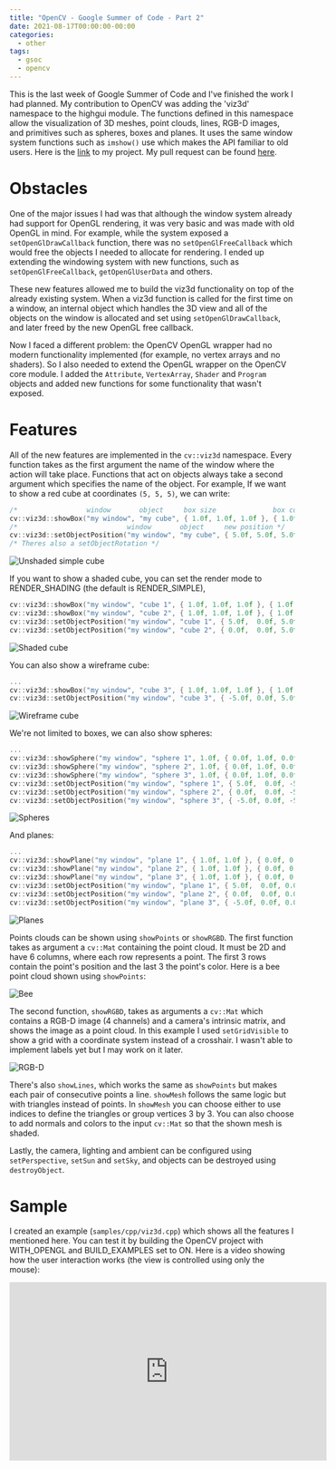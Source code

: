 ```yaml
---
title: "OpenCV - Google Summer of Code - Part 2"
date: 2021-08-17T00:00:00-00:00
categories:
  - other
tags:
  - gsoc
  - opencv
---
```


This is the last week of Google Summer of Code and I've finished the work I had
planned. My contribution to OpenCV was adding the 'viz3d' namespace to the
highgui module. The functions defined in this namespace allow the visualization
of 3D meshes, point clouds, lines, RGB-D images, and primitives such as
spheres, boxes and planes. It uses the same window system functions such as
`imshow()` use which makes the API familiar to old users. Here is the
[link](https://summerofcode.withgoogle.com/projects/#6722744298766336)
to my project.  My pull request can be found [here](https://github.com/opencv/opencv/pull/20371).

# Obstacles

One of the major issues I had was that although the window system already had
support for OpenGL rendering, it was very basic and was made with old OpenGL
in mind. For example, while the system exposed a `setOpenGlDrawCallback`
function, there was no `setOpenGlFreeCallback` which would free the objects I
needed to allocate for rendering. I ended up extending the windowing system
with new functions, such as `setOpenGlFreeCallback`, `getOpenGlUserData` and
others.

These new features allowed me to build the viz3d functionality on top of the
already existing system. When a viz3d function is called for the first time on
a window, an internal object which handles the 3D view and all of the objects
on the window is allocated and set using `setOpenGlDrawCallback`, and later
freed by the new OpenGL free callback.

Now I faced a different problem: the OpenCV OpenGL wrapper had no modern
functionality implemented (for example, no vertex arrays and no shaders). So I
also needed to extend the OpenGL wrapper on the OpenCV core module. I added
the `Attribute`, `VertexArray`, `Shader` and `Program` objects and added new
functions for some functionality that wasn't exposed.

# Features

All of the new features are implemented in the `cv::viz3d` namespace. Every
function takes as the first argument the name of the window where the action
will take place. Functions that act on objects always take a second argument
which specifies the name of the object. For example, If we want to show a red
cube at coordinates `(5, 5, 5)`, we can write:

```cpp
/*                 window       object     box size              box color */
cv::viz3d::showBox("my window", "my cube", { 1.0f, 1.0f, 1.0f }, { 1.0f, 0.0f, 0.0f });
/*                           window       object     new position */
cv::viz3d::setObjectPosition("my window", "my cube", { 5.0f, 5.0f, 5.0f });
/* Theres also a setObjectRotation */
```

![Unshaded simple cube](/assets/images/posts/2021-06-17/cube-1.png "Unshaded simple cube")

If you want to show a shaded cube, you can set the render mode to
RENDER_SHADING (the default is RENDER_SIMPLE),

```cpp
cv::viz3d::showBox("my window", "cube 1", { 1.0f, 1.0f, 1.0f }, { 1.0f, 0.0f, 0.0f });
cv::viz3d::showBox("my window", "cube 2", { 1.0f, 1.0f, 1.0f }, { 1.0f, 0.0f, 0.0f }, cv::viz3d::RENDER_SHADING);
cv::viz3d::setObjectPosition("my window", "cube 1", { 5.0f,  0.0f, 5.0f });
cv::viz3d::setObjectPosition("my window", "cube 2", { 0.0f,  0.0f, 5.0f });
```

![Shaded cube](/assets/images/posts/2021-06-17/cube-2.png "Shaded cube")

You can also show a wireframe cube:

```cpp
...
cv::viz3d::showBox("my window", "cube 3", { 1.0f, 1.0f, 1.0f }, { 1.0f, 0.0f, 0.0f }, cv::viz3d::RENDER_WIREFRAME);
cv::viz3d::setObjectPosition("my window", "cube 3", { -5.0f, 0.0f, 5.0f });
```

![Wireframe cube](/assets/images/posts/2021-06-17/cube-3.png "Wireframe cube")

We're not limited to boxes, we can also show spheres:

```cpp
...
cv::viz3d::showSphere("my window", "sphere 1", 1.0f, { 0.0f, 1.0f, 0.0f });
cv::viz3d::showSphere("my window", "sphere 2", 1.0f, { 0.0f, 1.0f, 0.0f }, cv::viz3d::RENDER_SHADING);
cv::viz3d::showSphere("my window", "sphere 3", 1.0f, { 0.0f, 1.0f, 0.0f }, cv::viz3d::RENDER_WIREFRAME);
cv::viz3d::setObjectPosition("my window", "sphere 1", { 5.0f,  0.0f, -5.0f });
cv::viz3d::setObjectPosition("my window", "sphere 2", { 0.0f,  0.0f, -5.0f });
cv::viz3d::setObjectPosition("my window", "sphere 3", { -5.0f, 0.0f, -5.0f });
```

![Spheres](/assets/images/posts/2021-06-17/spheres.png "Spheres")

And planes:

```cpp
...
cv::viz3d::showPlane("my window", "plane 1", { 1.0f, 1.0f }, { 0.0f, 0.0f, 1.0f });
cv::viz3d::showPlane("my window", "plane 2", { 1.0f, 1.0f }, { 0.0f, 0.0f, 1.0f }, cv::viz3d::RENDER_SHADING);
cv::viz3d::showPlane("my window", "plane 3", { 1.0f, 1.0f }, { 0.0f, 0.0f, 1.0f }, cv::viz3d::RENDER_WIREFRAME);
cv::viz3d::setObjectPosition("my window", "plane 1", { 5.0f,  0.0f, 0.0f });
cv::viz3d::setObjectPosition("my window", "plane 2", { 0.0f,  0.0f, 0.0f });
cv::viz3d::setObjectPosition("my window", "plane 3", { -5.0f, 0.0f, 0.0f });
```

![Planes](/assets/images/posts/2021-06-17/planes.png "Planes")

Points clouds can be shown using `showPoints` or `showRGBD`. The first function
takes as argument a `cv::Mat` containing the point cloud. It must be 2D and
have 6 columns, where each row represents a point. The first 3 rows contain
the point's position and the last 3 the point's color. Here is a bee point
cloud shown using `showPoints`:

![Bee](/assets/images/posts/2021-06-17/bee.png "Bee")

The second function, `showRGBD`, takes as arguments a `cv::Mat` which contains
a RGB-D image (4 channels) and a camera's intrinsic matrix, and shows the image
as a point cloud. In this example I used `setGridVisible` to show a grid with a
coordinate system instead of a crosshair. I wasn't able to implement labels yet
but I may work on it later.

![RGB-D](/assets/images/posts/2021-06-17/rgbd.png "RGB-D")

There's also `showLines`, which works the same as `showPoints` but makes each
pair of consecutive points a line. `showMesh` follows the same logic but with
triangles instead of points. In `showMesh` you can choose either to use indices
to define the triangles or group vertices 3 by 3. You can also choose to add
normals and colors to the input `cv::Mat` so that the shown mesh is shaded.

Lastly, the camera, lighting and ambient can be configured using
`setPerspective`, `setSun` and `setSky`, and objects can be destroyed using
`destroyObject`.

# Sample

I created an example (`samples/cpp/viz3d.cpp`) which shows all the features I
mentioned here. You can test it by building the OpenCV project with
WITH_OPENGL and BUILD_EXAMPLES set to ON. Here is a video showing how the
user interaction works (the view is controlled using only the mouse):

<iframe width="560" height="315" src="https://www.youtube.com/embed/9zu__N3fWm4"
title="YouTube video player" frameborder="0" allow="accelerometer; autoplay;
clipboard-write; encrypted-media; gyroscope; picture-in-picture" allowfullscreen></iframe>
